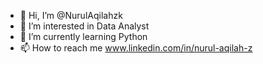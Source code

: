 - 👋 Hi, I’m @NurulAqilahzk
- 👀 I’m interested in Data Analyst
- 🌱 I’m currently learning Python
- 📫 How to reach me www.linkedin.com/in/nurul-aqilah-z

<!---
NurulAqilahzk/NurulAqilahzk is a ✨ special ✨ repository because its `README.md` (this file) appears on your GitHub profile.
You can click the Preview link to take a look at your changes.
--->
